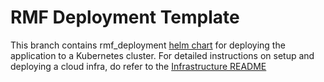 # RMF Deployment Template
This branch contains rmf_deployment [helm chart](https://helm.sh/docs/topics/charts/) for deploying the application to a Kubernetes cluster. For detailed instructions on setup and deploying a cloud infra, do refer to the [Infrastructure README](https://github.com/open-rmf/rmf_deployment_template/tree/main/rmf/infrastructure/README.md)
